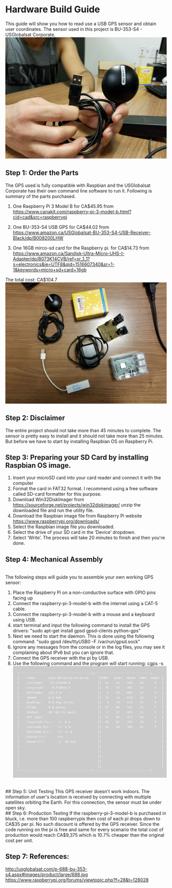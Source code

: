 
# Hardware Build Guide
This guide will show you how to read use a USB GPS sensor and obtain user coordinates. The sensor used in this project is BU-353-S4 - USGlobalsat Corporate.
<br>
![Alt text](https://github.com/JustlikeRav/GPS-reciever/blob/master/GPS.jpeg?raw=true "GPS")
<br>
## Step 1: Order the Parts
The GPS used is fully compatible with Raspbian and the USGlobalsat Corporate has their own command line software to run it. Following is summary of the parts purchased.

1.	One Raspberry Pi 3 Model B for CA$45.95 from https://www.canakit.com/raspberry-pi-3-model-b.html?cid=cad&src=raspberrypi

2.	One BU-353-S4 USB GPS for CA$44.02 from https://www.amazon.ca/USGlobalsat-BU-353-S4-USB-Receiver-Black/dp/B008200LHW

3.	One 16GB mirco-sd card for the Raspberry pi. for CA$14.73 from https://www.amazon.ca/Sandisk-Ultra-Micro-UHS-I-Adapter/dp/B073K14CVB/ref=sr_1_1?s=electronics&ie=UTF8&qid=1516607340&sr=1-1&keywords=micro+sd+card+16gb

The total cost: CA$104.7
<br>
![Alt text](https://github.com/JustlikeRav/GPS-reciever/blob/master/eveything.jpeg?raw=true "Everything")
<br>
## Step 2: Disclaimer
The entire project should not take more than 45 minutes to complete. The sensor is pretty easy to install and it should not take more than 25 minutes. But before we have to start by installing Raspbian OS on Raspberry Pi.
<br>
## Step 3: Preparing your SD Card by installing Raspbian OS image.
1.	Insert your microSD card into your card reader and connect it with the computer
2.	Format the card in FAT32 format. I recommend using a free software called SD-card formatter for this purpose.
3.	Download Win32DiskImager from https://sourceforge.net/projects/win32diskimager/  unzip the downloaded file and run the utility file.
4.	Download the Raspbian image file from Raspberry Pi website https://www.raspberrypi.org/downloads/
5.	Select the Raspbian image file you downloaded.
6.	Select the drive of your SD card in the ‘Device’ dropdown.
7.	Select ‘Write’. The process will take 20 minutes to finish and then you're done.<br>
## Step 4: Mechanical Assembly
<br>The following steps will guide you to assemble your own working GPS sensor:<br>
1.	Place the Raspberry Pi on a non-conductive surface with GPIO pins facing up
2.	Connect the raspberry-pi-3-model-b with the internet using a CAT-5 cable.
3.	Connect the raspberry-pi-3-model-b with a mouse and a keyboard using USB.
4.	start terminal and input the following command to install the GPS drivers: "sudo apt-get install gpsd gpsd-clients python-gps"
5.	Next we need to start the daemon. This is done using the following command: "sudo gpsd /dev/ttyUSB0 -F /var/run/gpsd.sock"
6.	Ignore any messages from the console or in the log files, you may see it complaining about IPv6 but you can ignore that.
7.	Connect the GPS receiver with the pi by USB.
8.	Use the following command and the program will start running: cgps -s<br>
![Alt text](https://github.com/JustlikeRav/GPS-reciever/blob/master/GPSoutput.JPG?raw=true "GPS")
<br>
## Step 5: Unit Testing
This GPS receiver doesn't work indoors. The information of user's location is received by connecting with multiple satellites orbiting the Earth. For this connection, the sensor must be under open sky.
<br>
## Step 6: Production Testing
If the raspberry-pi-3-model-b is purchased in bluck, i.e. more than 100 raspberrypis then cost of each pi drops down to CA$35 per pi. No such discount is offered by the GPS receiver. Since the code running on the pi is free and same for every scenario the total cost of production would reach CA$9,375 which is 10.7% cheaper than the original cost per unit. 

## Step 7: References:
http://usglobalsat.com/p-688-bu-353-s4.aspx#images/product/large/688.jpg
<br>
https://www.raspberrypi.org/forums/viewtopic.php?f=28&t=128028
